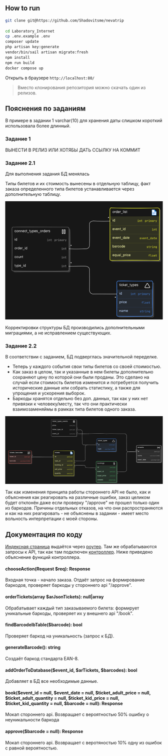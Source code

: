 ## How to run

```bash
git clone git@https://github.com/Shadovitsme/nevatrip

cd Laboratory_Internet
cp .env.example .env
composer update
php artisan key:generate
vendor/bin/sail artisan migrate:fresh
npm install
npm run build
docker compose up
```

Открыть в браузере `http://localhost:80/`


> Вместо клонирования репозитория можно скачать один из релизов.


## Пояснения по заданиям
В примере в задании 1 varchar(10) для хранения даты слишком короткий использовала более длинный.
### Задание 1

ВЫНЕСТИ В РЕЛИЗ ИЛИ ХОТЯБЫ ДАТЬ ССЫЛКУ НА КОММИТ

### Задание 2.1
Для выполнения задания БД менялась

Типы билетов и их стоимость вынесены в отдельную таблицу, факт заказа определенного типа билетов устанавливается через дополнительную таблицу.

![alt text](diagramsForReadme/diagram-export-10.11.2024-14_59_24.svg)

Корректировки структуры БД производились дополнительными миграциями, а не исправлением существующих.

### Задание 2.2
В соответствии с заданием, БД подверглась значительной переделке.

* Теперь у каждого события свои типы билетов со своей стоимостью.
* Как заказ в целом, так и указанные в нем билеты дополнительно сохраняют цену по которой они были проданы. Это сделано на случай если стоимость билетов изменится и потребуется получить исторические данные или собрать статистику, а также для упрощения и ускорения выборок.
* Баркоды хранятся отдельно без доп. данных, так как у них нет привязки к человеку/месту, так что они практически взаимозаменяймы в рамках типа билетов одного заказа.

![alt text](diagramsForReadme/diagram-export-10.11.2024-15_07_38.svg)

Так как изменения принципа работы стороннего API не было, как и объяснения как реагировать на различные ошибки, заказ целиком будет отклонён даже если проверку "/approve" не прошел только один из баркодов. Причины отдельных отказов, на что они распространяются и как на них реагировать - не объяснены в задании - имеет место вольность интерпретации с моей стороны.

## Документация по коду

[Индексная страница](/resources/views/buttonPlaceholder.blade.php) выдаётся через [роутер](/routes/web.php). Там же обрабатываются запросы к API, так как там подключен [контроллер](/app/Http/Controllers/TicketController.php). Ниже приведено объяснение функций контроллера.

#### chooseAction(Request $req): Response
Входная точка - начало заказа. Отдаёт запрос на формирование баркодов, проверяет баркоды у стороннего api "/approve".

#### orderTickets(array $arJsonTickets): null|array
Обрабатывает каждый тип заказываемого билета: формирует уникальные баркоды, проверяет их у внешнего api "/book".

#### findBarcodeIbTable($barcode): bool
Проверяет баркод на уникальность (запрос к БД).

#### generateBarcode(): string
Создаёт баркод стандарта EAN-8.

#### addOrderToDatabase($event_id, $arTickets, $barcodes): bool
Добавляет в БД все необходимые данные.

#### book($event_id = null, $event_date = null, $ticket_adult_price = null, $ticket_adult_quantity = null, $ticket_kid_price = null, $ticket_kid_quantity = null, $barcode = null): Response
Мокап стороннего api. Возвращает с вероятностью 50% ошибку о неуникальности баркода

#### approve($barcode = null): Response
Мокап стороннего api. Возвращает с веротяностью 10% одну из ошибок с равной вероятностью.